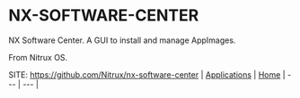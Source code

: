 # NX-SOFTWARE-CENTER

 NX Software Center. A GUI to install and manage AppImages.

 From Nitrux OS.

 SITE: https://github.com/Nitrux/nx-software-center
 | [Applications](https://portable-linux-apps.github.io/apps.html) | [Home](https://portable-linux-apps.github.io)
 | --- | --- |
